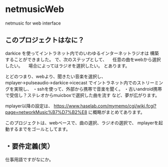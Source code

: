 netmusicWeb
===========

netmusic for web interface


このプロジェクトはなに？
-----------------------

darkice を使ってイントラネット内でのいわゆるインターネットラジオは
構築することができました。
で、次のステップとして、
　任意の曲をwebから選択したい。
　場合によってはラジオを選択したい。
とあります。

とどのつまり、webより、聞きたい音楽を選択し、
mplayer→pulseaudio→darkice→icecast
でイントラネット内でのストリーミングを実現し、
・sshを使って、外部から携帯で音楽を聞く。
・古いandroid携帯で受信し？ステレオからmuicboxで選択した曲を流す
など、夢が広がります。

mplayer以降の設定は、
https://www.haselab.com/mymemo/cgi/wiki.fcgi?page=networkMusic%B7%D7%B2%E8
に概略がまとめてあります。

このプロジェクトは、webベースで、曲の選択、ラジオの選択で、
mplayerを起動するまでをゴールとしてます。

・要件定義(笑）
-------------

仕事用語ですがなにか。


